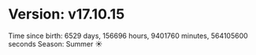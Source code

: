 # Version: v17.10.15
Time since birth: 6529 days, 156696 hours, 9401760 minutes, 564105600 seconds
Season: Summer ☀️
